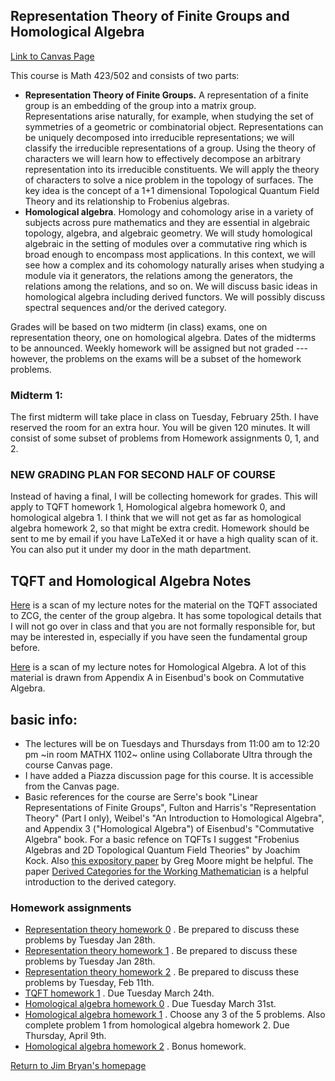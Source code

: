 ## Representation Theory of Finite Groups and Homological Algebra

[Link to Canvas Page](https://canvas.ubc.ca/courses/37760)

This course is Math 423/502 and consists of two parts:

  * **Representation Theory of Finite Groups.** A representation of a finite group is an embedding of the group into a matrix group. Representations arise naturally, for example, when studying the set of symmetries of a geometric or combinatorial object. Representations can be uniquely decomposed into irreducible representations; we will classify the irreducible representations of a group. Using the theory of characters we will learn how to effectively decompose an arbitrary representation into its irreducible constituents. We will apply the theory of characters to solve a nice problem in the topology of surfaces. The key idea is the concept of a 1+1 dimensional Topological Quantum Field Theory and its relationship to Frobenius algebras.
  * **Homological algebra**. Homology and cohomology arise in a variety of subjects across pure mathematics and they are essential in  algebraic topology, algebra, and algebraic geometry. We will study homological algebraic in the setting of modules over a commutative ring which is broad enough to encompass most applications. In this context, we will see how a complex and its cohomology naturally arises when studying a module via it generators, the relations among the generators, the relations among the relations, and so on. We will discuss basic ideas in homological algebra including derived functors. We will possibly discuss spectral sequences and/or the derived category.

Grades will be based on two midterm (in class) exams, one on representation theory, one on homological algebra. Dates of the midterms to be announced. Weekly homework will be assigned but not graded --- however, the problems on the exams will be a subset of the homework problems. 

### Midterm 1:
The first midterm will take place in class on Tuesday, February 25th. I have reserved the room for an extra hour. You will be given 120 minutes. It will consist of some subset of problems from Homework assignments 0, 1, and 2. 
  
### NEW GRADING PLAN FOR SECOND HALF OF COURSE

Instead of having a final, I will be collecting homework for grades. This will apply to TQFT homework 1, Homological algebra homework 0, and homological algebra 1. I think that we will not get as far as homological algebra homework 2, so that might be extra credit. Homework should be sent to me by email if you have LaTeXed it or have a high quality scan of it. You can also put it under my door in the math department. 

## TQFT and Homological Algebra Notes

[Here](TQFT-ZCG-notes-higherquality.PDF) is a scan of my lecture notes for the material on the TQFT associated to ZCG, the center of the group algebra. It has some topological details that I will not go over in class and that you are not formally responsible for, but may be interested in, especially if you have seen the fundamental group before.

[Here](Homo-Alg-Notes.pdf) is a scan of my lecture notes for Homological Algebra. A lot of this material is drawn from Appendix A in Eisenbud's book on Commutative Algebra.


## basic info:

  * The lectures will be on Tuesdays and Thursdays from 11:00 am to 12:20 pm ~in room MATHX 1102~  online using Collaborate Ultra through the course Canvas page.
  * I have added a Piazza discussion page for this course. It is accessible from the Canvas page.
  * Basic references for the course are Serre's book "Linear Representations of Finite Groups", Fulton and Harris's "Representation Theory" (Part I only), Weibel's "An Introduction to Homological Algebra", and Appendix 3 ("Homological Algebra") of Eisenbud's "Commutative Algebra" book. For a basic refence on TQFTs I suggest "Frobenius Algebras and 2D Topological Quantum Field Theories" by Joachim Kock. Also [this expository paper](http://www.physics.rutgers.edu/~gmoore/695Fall2015/TopologicalFieldTheory.pdf) by Greg Moore might be helpful. The paper [Derived Categories for the Working Mathematician](https://arxiv.org/abs/math/0001045) is a helpful introduction to the derived category. 

  
### Homework assignments

  * [Representation theory homework 0](HW0.pdf) . Be prepared to discuss these problems by Tuesday Jan 28th. 
  * [Representation theory homework 1](homework.pdf) . Be prepared to discuss these problems by Tuesday Jan 28th. 
  * [Representation theory homework 2](homework2.pdf) . Be prepared to discuss these problems by Tuesday, Feb 11th. 
  * [TQFT homework 1](homework3.pdf) . Due Tuesday March 24th. 
  * [Homological algebra homework 0](https://jbryanvancouver.github.io/math-423-502/Homol-Alg-HW0.pdf) . Due Tuesday March 31st.
  * [Homological algebra homework 1](https://jbryanvancouver.github.io/math-423-502/HW4.pdf) . Choose any 3 of the 5 problems. Also complete problem 1 from homological algebra homework 2. Due Thursday, April 9th.
  * [Homological algebra homework 2](https://jbryanvancouver.github.io/math-423-502/HW5.pdf) . Bonus homework.
 
  [Return to Jim Bryan's homepage](https://www.math.ubc.ca/~jbryan)

